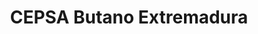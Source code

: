 ---
title: "CEPSA Butano Extremadura"
url: /almendralejo/cepsa-butano-extremadura/
shop: Gasflaschen
---